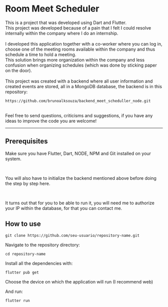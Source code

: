 # Room Meet Scheduler

<p>
This is a project that was developed using Dart and Flutter.
<br>
This project was developed because of a pain that I felt I could resolve internally within the company where I do an internship. 
<br>
<br>
I developed this application together with a co-worker where you can log in, choose one of the meeting rooms available within the company and thus schedule a time to hold a meeting.
<br>
This solution brings more organization within the company and less confusion when organizing schedules (which was done by sticking paper on the door).
<br>
<br>
This project was created with a backend where all user information and created events are stored, all in a MongoDB database, the backend is in this repository:
  
```
https://github.com/brunoalksouza/backend_meet_scheduller_node.git
```

<br>
Feel free to send questions, criticisms and suggestions, if you have any ideas to improve the code you are welcome!
</p>

---

## Prerequisites
<p>
Make sure you have Flutter, Dart, NODE, NPM and Git installed on your system.
</p>
<br>
<p>
You will also have to initialize the backend mentioned above before doing the step by step here.
</p>
<br>
<p>
It turns out that for you to be able to run it, you will need me to authorize your IP within the database, for that you can contact me.
</p>

## How to use

```
git clone https://github.com/seu-usuario/repository-name.git
```

<p>
Navigate to the repository directory:
</p>

```
cd repository-name
```

<p>
Install all the dependencies with:
</p>

```
flutter pub get
```

<p>
Choose the device on which the application will run (I recommend web)
</p>

<p>
And run:
</p>

```
flutter run
```
